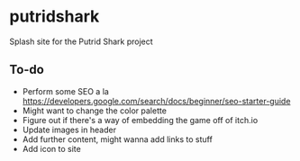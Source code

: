 # putridshark
Splash site for the Putrid Shark project

## To-do
* Perform some SEO a la https://developers.google.com/search/docs/beginner/seo-starter-guide
* Might want to change the color palette
* Figure out if there's a way of embedding the game off of itch.io
* Update images in header
* Add further content, might wanna add links to stuff
* Add icon to site
